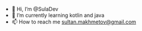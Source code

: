 - 👋 Hi, I’m @SulaDev
- 🌱 I’m currently learning kotlin and java
- 📫 How to reach me sultan.makhmetov@gmail.com

